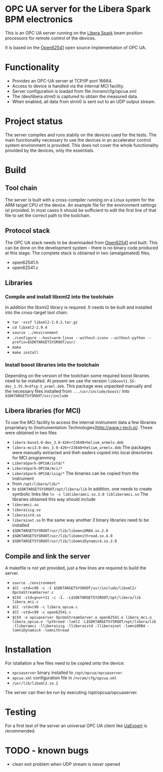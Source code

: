 # OPC UA server for the Libera Spark BPM electronics

This is an OPC UA server running on the
[Libera Spark](http://www.i-tech.si/accelerators-instrumentation/spark-el-hl/)
beam position processors for remote control of the devices.

It is based on the [Open62541](https://github.com/open62541/open62541/)
open source implementation of OPC UA.

# Functionality
- Provides an OPC-UA server at TCP/IP port 16664.
- Access to device is handled via the internal MCI facility.
- Server configuration is loadad from file /nvram/cfg/opcua.xml
- The /dev/libera.strm0 is captured to obtain the measured data.
- When enabled, all data from strm0 is sent out to an UDP output stream.

# Project status
The server compiles and runs stabily on the devices used for the tests.
The main functionality necessary to use the devices
in an accelerator control system environment is provided. This does not
cover the whole functionality provided by the devices, only the essentials.

# Build
## Tool chain
The server is built with a cross-compiler running on a Linux system
for the ARM target CPU of the device. An example file for the environment settings
ist provided. In most cases it should be sufficient to edit the first line
of that file to set the correct path to the toolchain.

## Protocol stack
The OPC UA stack needs to be downloaded from [Open62541](https://github.com/open62541/open62541/) and built.
This can be done on the development system - there is no binary code produced at this stage.
The complete stack is obtained in two (amalgamated) files.
- open62541.h
- open62541.c

## Libraries
### Compile and install libxml2 into the toolchain
In addition the libxml2 library is required. It needs to be built
and installed into the cross-target tool chain.
- `tar -xvzf libxml2-2.9.2.tar.gz`
- `cd libxml2-2.9.4`
- `source ../environment`
- `./configure --host=arm-linux --without-iconv --without-python --prefix=$SDKTARGETSYSROOT/usr/`
- `make`
- `make install`


### Install boost libraries into the toolchain
Depending on the version of the toolchain some required boost libraries need to be installed.
At present we use the version `libboost1.55-dev_1.55.0+dfsg-3_armel.deb`.
This package was unpacked manually and the necessary files installed from
`.../usr/include/boost/` into `$SDKTARGETSYSROOT/usr/include`

## Libera libraries (for MCI)
To use the MCI facility to access the internal instrument data a few libraries proprietary to
[Instrumentation Technologies]http://www.i-tech.si/. These were obtained in two files
- `libera-base3.0-dev_3.0-426+r23640+helium_armelx.deb`
- `libera-mci3.0-dev_3.0-426+r23640+helium_armelx.deb`
The packages were manually extracted and theh eaders copied into local directories for MCI programming
- `LiberaSpark-OPCUA/istd/*`
- `LiberaSpark-OPCUA/mci/*`
- `LiberaSpark-OPCUA/isig/*`
The binaries can be copied from the instrument
- from `/opt/libera/lib/*`
- to `$SDKTARGETSYSROOT/opt/libera/lib`
In addition, one needs to create symbolic links like `ln -s libliberamci.so.3.0 libliberamci.so`
The libraries obtained this way should include
- `liberamci.so`
- `liberaisig.so`
- `liberaistd.so`
- `liberainet.so`
In the same way another 3 binary libraries need to be installed
- `$SDKTARGETSYSROOT/usr/lib/libomniORB4.so.2.0`
- `$SDKTARGETSYSROOT/usr/lib/libomnithread.so.4.0`
- `$SDKTARGETSYSROOT/usr/lib/libomniDynamic4.so.2.0`

## Compile and link the server
A makefile is not yet provided, just a few lines are required to build the server.
- `source ./environment`
- `$CC -std=c99 -c -I $SDKTARGETSYSROOT/usr/include/libxml2/ OpcUaStreamServer.c`
- `$CXX -std=gnu++11 -c -I. -L$SDKTARGETSYSROOT/opt/libera/lib libera_mci.c`
- `$CC -std=c99 -c libera_opcua.c`
- `$CC -std=c99 -c open62541.c`
- `$CXX -o opcuaserver OpcUaStreamServer.o open62541.o libera_mci.o libera_opcua.o -lpthread -lxml2
       -L$SDKTARGETSYSROOT/opt/libera/lib -lliberamci -lliberaisig -lliberaistd -lliberainet
       -lomniORB4 -lomniDynamic4 -lomnithread`

# Installation
For istallation a few files need to be copied onto the device:
- `opcuaserver` binary installed to `/opt/opcua/opcuaserver`
- `opcua.xml` configuration file in `/nvram/cfg/opcua.xml`
- `/usr/lib/libxml2.so.2`

The server can then be run by executing /opt/opcua/opcuaserver.

# Testing
For a first test of the server an universal OPC UA client like
[UaExpert](https://www.unified-automation.com/products/development-tools/uaexpert.html) is recommended.

# TODO - known bugs
- clean exit problem when UDP stream is never opened

